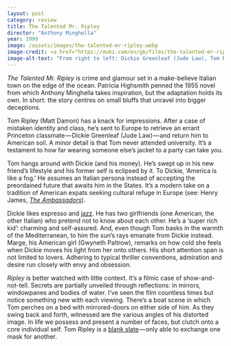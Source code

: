 ```yaml
---
layout: post
category: review
title: The Talented Mr. Ripley
director: "Anthony Minghella"
year: 1999
image: /assets/images/the-talented-mr-ripley.webp
image-credit: <a href="https://mubi.com/en/gb/films/the-talented-mr-ripley">Miramax</a>
image-alt-text: "From right to left: Dickie Greenleaf (Jude Law), Tom Ripley and their Italian friend are singing together in a jazz club. The three men share a microphone and have joyful expressions on their faces"
---
```


_The Talented Mr. Ripley_ is crime and glamour set in a make-believe Italian town on the edge of the ocean. Patricia Highsmith penned the 1955 novel from which Anthony Minghella takes inspiration, but the adaptation holds its own. In short: the story centres on small bluffs that unravel into bigger deceptions. 

Tom Ripley (Matt Damon) has a knack for impressions. After a case of mistaken identity and class, he’s sent to Europe to retrieve an errant Princeton classmate — Dickie Greenleaf (Jude Law) — and return him to American soil. A minor detail is that Tom never attended university. It’s a testament to how far wearing someone else’s jacket to a party can take you.

Tom hangs around with Dickie (and his money). He’s swept up in his new friend’s lifestyle and his former self is eclipsed by it. To Dickie, ‘America is like a fog.’ He assumes an Italian persona instead of accepting the preordained future that awaits him in the States. It’s a modern take on a tradition of American expats seeking cultural refuge in Europe (see: Henry James, [_The Ambassadors_](https://en.wikipedia.org/wiki/The_Ambassadors)).

Dickie likes espresso and [jazz](https://www.youtube.com/watch?v=mT-fOr29OfA&ab_channel=TomasvdB). He has two girlfriends (one American, the other Italian) who pretend not to know about each other. He’s a ‘super rich kid’: charming and self-assured. And, even though Tom basks in the warmth of the Mediterranean, to him the sun’s rays emanate from Dickie instead. Marge, his American girl (Gwyneth Paltrow), remarks on how cold she feels when Dickie moves his light from her onto others. His short attention span is not limited to lovers. Adhering to typical thriller conventions, admiration and desire run closely with envy and obsession.

_Ripley_ is better watched with little context. It’s a filmic case of show-and-not-tell. Secrets are partially unveiled through reflections: in mirrors, windowpanes and bodies of water. I’ve seen the film countless times but notice something new with each viewing. There’s a boat scene in which Tom perches on a bed with mirrored-doors on either side of him. As they swing back and forth, witnessed are the various angles of his distorted image. In life we possess and present a number of faces, but clutch onto a core individual self. Tom Ripley is a [blank slate](https://en.wikipedia.org/wiki/Tabula_rasa) — only able to exchange one mask for another.
